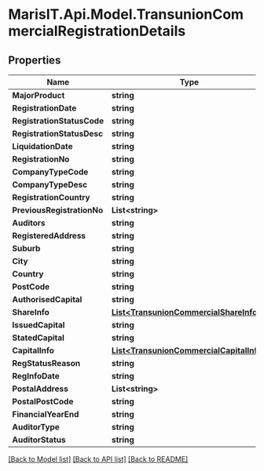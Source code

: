 
# MarisIT.Api.Model.TransunionCommercialRegistrationDetails

## Properties

Name | Type | Description | Notes
------------ | ------------- | ------------- | -------------
**MajorProduct** | **string** |  | [optional] 
**RegistrationDate** | **string** |  | [optional] 
**RegistrationStatusCode** | **string** |  | [optional] 
**RegistrationStatusDesc** | **string** |  | [optional] 
**LiquidationDate** | **string** |  | [optional] 
**RegistrationNo** | **string** |  | [optional] 
**CompanyTypeCode** | **string** |  | [optional] 
**CompanyTypeDesc** | **string** |  | [optional] 
**RegistrationCountry** | **string** |  | [optional] 
**PreviousRegistrationNo** | **List&lt;string&gt;** |  | [optional] 
**Auditors** | **string** |  | [optional] 
**RegisteredAddress** | **string** |  | [optional] 
**Suburb** | **string** |  | [optional] 
**City** | **string** |  | [optional] 
**Country** | **string** |  | [optional] 
**PostCode** | **string** |  | [optional] 
**AuthorisedCapital** | **string** |  | [optional] 
**ShareInfo** | [**List&lt;TransunionCommercialShareInfo&gt;**](TransunionCommercialShareInfo.md) |  | [optional] 
**IssuedCapital** | **string** |  | [optional] 
**StatedCapital** | **string** |  | [optional] 
**CapitalInfo** | [**List&lt;TransunionCommercialCapitalInfo&gt;**](TransunionCommercialCapitalInfo.md) |  | [optional] 
**RegStatusReason** | **string** |  | [optional] 
**RegInfoDate** | **string** |  | [optional] 
**PostalAddress** | **List&lt;string&gt;** |  | [optional] 
**PostalPostCode** | **string** |  | [optional] 
**FinancialYearEnd** | **string** |  | [optional] 
**AuditorType** | **string** |  | [optional] 
**AuditorStatus** | **string** |  | [optional] 

[[Back to Model list]](../README.md#documentation-for-models)
[[Back to API list]](../README.md#documentation-for-api-endpoints)
[[Back to README]](../README.md)

